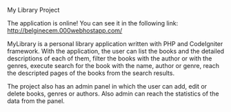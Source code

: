 My Library Project

The application is online! You can see it in the following link:
http://belginecem.000webhostapp.com/


MyLibrary is a personal library application written with PHP and CodeIgniter framework. 
With the application, the user can list the books and the detailed descriptions of each of them, 
filter the books with the author or with the genres,
execute search for the book with the name, author or genre,
reach the descripted pages of the books from the search results.

The project also has an admin panel in which the user can 
add, edit or delete books, genres or authors. Also admin can reach the statistics of the data from the panel.



